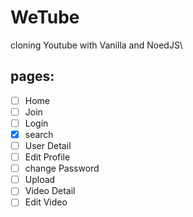 # WeTube
cloning Youtube with Vanilla and NoedJS\


## pages:

- [ ] Home
- [ ] Join
- [ ] Login
- [x] search
- [ ] User Detail
- [ ] Edit Profile
- [ ] change Password
- [ ] Upload
- [ ] Video Detail
- [ ] Edit Video